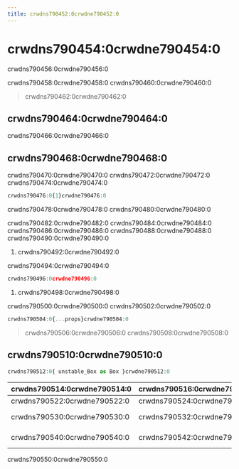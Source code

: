 ```yaml
---
title: crwdns790452:0crwdne790452:0
---
```

# crwdns790454:0crwdne790454:0

<p class="description">crwdns790456:0crwdne790456:0</p>

crwdns790458:0crwdne790458:0 crwdns790460:0crwdne790460:0

> crwdns790462:0crwdne790462:0

## crwdns790464:0crwdne790464:0

crwdns790466:0crwdne790466:0

## crwdns790468:0crwdne790468:0

crwdns790470:0crwdne790470:0 crwdns790472:0crwdne790472:0 crwdns790474:0crwdne790474:0

```jsx
crwdns790476:0{1}crwdne790476:0
```

crwdns790478:0crwdne790478:0 crwdns790480:0crwdne790480:0

crwdns790482:0crwdne790482:0 crwdns790484:0crwdne790484:0 crwdns790486:0crwdne790486:0 crwdns790488:0crwdne790488:0 crwdns790490:0crwdne790490:0

1. crwdns790492:0crwdne790492:0

crwdns790494:0crwdne790494:0

```jsx
crwdns790496:0crwdne790496:0
```

1. crwdns790498:0crwdne790498:0

crwdns790500:0crwdne790500:0 crwdns790502:0crwdne790502:0

```jsx
crwdns790504:0{...props}crwdne790504:0
```

> crwdns790506:0crwdne790506:0 crwdns790508:0crwdne790508:0

## crwdns790510:0crwdne790510:0

```jsx
crwdns790512:0{ unstable_Box as Box }crwdne790512:0
```

| crwdns790514:0crwdne790514:0                                         | crwdns790516:0crwdne790516:0                                      | crwdns790518:0crwdne790518:0                                   | crwdns790520:0crwdne790520:0                              |
|:-------------------------------------------------------------------- |:----------------------------------------------------------------- |:-------------------------------------------------------------- |:--------------------------------------------------------- |
| <span class="prop-name required">crwdns790522:0crwdne790522:0</span> | <span class="prop-type">crwdns790524:0crwdne790524:0<br /></span> | crwdns790526:0crwdne790526:0                                   | crwdns790528:0crwdne790528:0                              |
| <span class="prop-name">crwdns790530:0crwdne790530:0</span>          | <span class="prop-type">crwdns790532:0crwdne790532:0</span>       | <span class="prop-default">crwdns790534:0crwdne790534:0</span> | crwdns790536:0crwdne790536:0 crwdns790538:0crwdne790538:0 |
| <span class="prop-name">crwdns790540:0crwdne790540:0</span>          | <span class="prop-type">crwdns790542:0crwdne790542:0<br /></span> | <span class="prop-default">crwdns790544:0crwdne790544:0</span> | crwdns790546:0crwdne790546:0 crwdns790548:0crwdne790548:0 |

crwdns790550:0crwdne790550:0